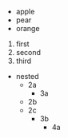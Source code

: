 - apple
- pear
- orange

1. first
2. second
3. third

- nested
  - 2a
    - 3a
  - 2b
  - 2c
    - 3b
      - 4a

